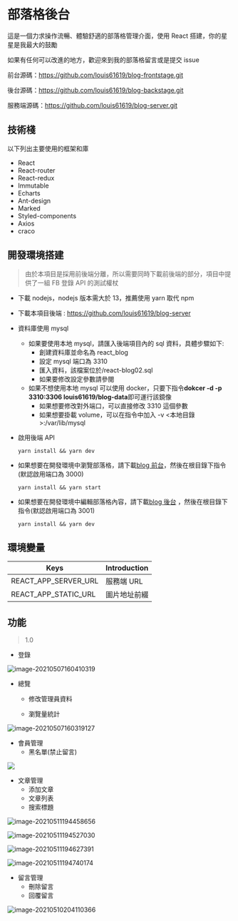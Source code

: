 # 部落格後台

這是一個力求操作流暢、體驗舒適的部落格管理介面，使用 React 搭建，你的星星是我最大的鼓勵

如果有任何可以改進的地方，歡迎來到我的部落格留言或是提交 issue

前台源碼：https://github.com/louis61619/blog-frontstage.git

後台源碼：https://github.com/louis61619/blog-backstage.git

服務端源碼：https://github.com/louis61619/blog-server.git

## 技術棧

以下列出主要使用的框架和庫

- React
- React-router
- React-redux
- Immutable
- Echarts
- Ant-design
- Marked
- Styled-components
- Axios
- craco

## 開發環境搭建

> 由於本項目是採用前後端分離，所以需要同時下載前後端的部分，項目中提供了一組 FB 登錄 API 的測試權杖

- 下載 nodejs，nodejs 版本需大於 13，推薦使用 yarn 取代 npm

- 下載本項目後端 : https://github.com/louis61619/blog-server

- 資料庫使用 mysql

  - 如果要使用本地 mysql，請匯入後端項目內的 sql 資料，具體步驟如下:
    - 創建資料庫並命名為 react_blog
    - 設定 mysql 端口為 3310
    - 匯入資料，該檔案位於/react-blog02.sql
    - 如果要修改設定參數請參閱
  - 如果不想使用本地 mysql 可以使用 docker，只要下指令**dokcer -d -p 3310:3306 louis61619/blog-data**即可運行該鏡像
    - 如果想要修改對外端口，可以直接修改 3310 這個參數
    - 如果想要掛載 volume，可以在指令中加入 -v <本地目錄>:/var/lib/mysql

- 啟用後端 API

  ```
  yarn install && yarn dev
  ```

- 如果想要在開發環境中瀏覽部落格，請下載[blog 前台](https://github.com/louis61619/blog-frontstage.git)，然後在根目錄下指令(默認啟用端口為 3000)

  ```
  yarn install && yarn start
  ```

- 如果想要在開發環境中編輯部落格內容，請下載[blog 後台](https://github.com/louis61619/blog-backstage.git) ，然後在根目錄下指令(默認啟用端口為 3001)

  ```
  yarn install && yarn dev
  ```

## 環境變量

| Keys                 | Introduction |
| -------------------- | ------------ |
| REACT_APP_SERVER_URL | 服務端 URL   |
| REACT_APP_STATIC_URL | 圖片地址前綴 |

## 功能

> 1.0

- 登錄

![image-20210507160410319](./images/image-20210507160410319.png)

- 總覽

  - 修改管理員資料

  - 瀏覽量統計

![image-20210507160319127](./images/image-20210507160319127.png)

- 會員管理
  - 黑名單(禁止留言)

![](./images/%E8%9E%A2%E5%B9%95%E6%93%B7%E5%8F%96%E7%95%AB%E9%9D%A2%202021-05-07%20161218.png)

- 文章管理
  - 添加文章
  - 文章列表
  - 搜索標題

![image-20210511194458656](./images/image-20210511194458656.png)

![image-20210511194527030](./images/image-20210511194527030.png)

![image-20210511194627391](./images/image-20210511194627391.png)

![image-20210511194740174](./images/image-20210511194740174.png)

- 留言管理
  - 刪除留言
  - 回覆留言

![image-20210510204110366](./images/image-20210510204110366.png)
